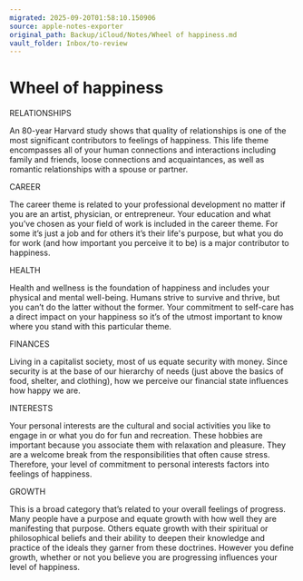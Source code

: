 ```yaml
---
migrated: 2025-09-20T01:58:10.150906
source: apple-notes-exporter
original_path: Backup/iCloud/Notes/Wheel of happiness.md
vault_folder: Inbox/to-review
---
```

# Wheel of happiness

RELATIONSHIPS 

An 80-year Harvard study shows that quality of relationships is one of the most significant contributors to feelings of happiness. This life theme encompasses all of your human connections and interactions including family and friends, loose connections and acquaintances, as well as romantic relationships with a spouse or partner.

CAREER

The career theme is related to your professional development no matter if you are an artist, physician, or entrepreneur. Your education and what you’ve chosen as your field of work is included in the career theme. For some it’s just a job and for others it’s their life's purpose, but what you do for work (and how important you perceive it to be) is a major contributor to happiness.

HEALTH

Health and wellness is the foundation of happiness and includes your physical and mental well-being. Humans strive to survive and thrive, but you can’t do the latter without the former. Your commitment to self-care has a direct impact on your happiness so it’s of the utmost important to know where you stand with this particular theme.

FINANCES

Living in a capitalist society, most of us equate security with money. Since security is at the base of our hierarchy of needs (just above the basics of food, shelter, and clothing), how we perceive our financial state influences how happy we are.

INTERESTS

Your personal interests are the cultural and social activities you like to engage in or what you do for fun and recreation. These hobbies are important because you associate them with relaxation and pleasure. They are a welcome break from the responsibilities that often cause stress. Therefore, your level of commitment to personal interests factors into feelings of happiness.

GROWTH

This is a broad category that’s related to your overall feelings of progress. Many people have a purpose and equate growth with how well they are manifesting that purpose. Others equate growth with their spiritual or philosophical beliefs and their ability to deepen their knowledge and practice of the ideals they garner from these doctrines. However you define growth, whether or not you believe you are progressing influences your level of happiness.
